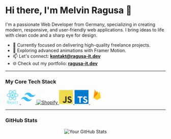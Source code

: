 # Hi there, I'm Melvin Ragusa 👋

I'm a passionate Web Developer from Germany, specializing in creating modern, responsive, and user-friendly web applications. I bring ideas to life with clean code and a sharp eye for design.

- 🔭 Currently focused on delivering high-quality freelance projects.
- 🌱 Exploring advanced animations with Framer Motion.
- 📫 Let's connect: **[kontakt@ragusa-it.dev](mailto:kontakt@ragusa-it.dev)**
- 🌐 Check out my portfolio: **[ragusa-it.dev](https://ragusa-it.dev)**

---

### My Core Tech Stack

<p align="left">
  <a href="https://reactjs.org/" target="_blank" rel="noreferrer">
    <img src="https://raw.githubusercontent.com/devicons/devicon/master/icons/react/react-original-wordmark.svg" alt="React" width="45" height="45"/>
  </a>
  <a href="https://tailwindcss.com/" target="_blank" rel="noreferrer">
    <img src="https://raw.githubusercontent.com/devicons/devicon/master/icons/tailwindcss/tailwindcss-original.svg" alt="TailwindCSS" width="45" height="45"/>
  </a>
  <a href="https://www.shopify.com/" target="_blank" rel="noreferrer">
    <img src="https://cdn.worldvectorlogo.com/logos/shopify.svg" alt="Shopify" width="45" height="45"/>
  </a>
  <a href="https://developer.mozilla.org/en-US/docs/Web/JavaScript" target="_blank" rel="noreferrer">
    <img src="https://raw.githubusercontent.com/devicons/devicon/master/icons/javascript/javascript-original.svg" alt="JavaScript" width="45" height="45"/>
  </a>
  <a href="https://www.typescriptlang.org/" target="_blank" rel="noreferrer">
    <img src="https://raw.githubusercontent.com/devicons/devicon/master/icons/typescript/typescript-original.svg" alt="TypeScript" width="45" height="45"/>
  </a>
  <a href="https://firebase.google.com/" target="_blank" rel="noreferrer">
    <img src="https://github.com/devicons/devicon/blob/master/icons/firebase/firebase-original-wordmark.svg" alt="Firebase" width="45" height="45"/>
  </a>
</p>

---

### GitHub Stats

<p align="center">
  <img src="https://github-readme-stats.vercel.app/api?username=ragusa-it&show_icons=true&theme=dracula&hide_border=true&include_all_commits=true" alt="Your GitHub Stats" />
</p>
